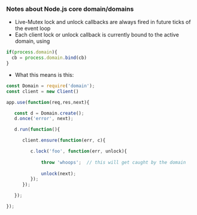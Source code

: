 
### Notes about Node.js core domain/domains

* Live-Mutex lock and unlock callbacks are always fired in future ticks of the event loop
* Each client lock or unlock callback is currently bound to the active domain, using

```js
if(process.domain){
  cb = process.domain.bind(cb)
}
```


* What this means is this:

```js
const Domain = require('domain');
const client = new Client()

app.use(function(req,res,next){

   const d = Domain.create();
   d.once('error', next);

   d.run(function(){

      client.ensure(function(err, c){

         c.lock('foo', function(err, unlock){
         
             throw 'whoops';  // this will get caught by the domain
             
             unlock(next);
         });
      });

   });

});
```


